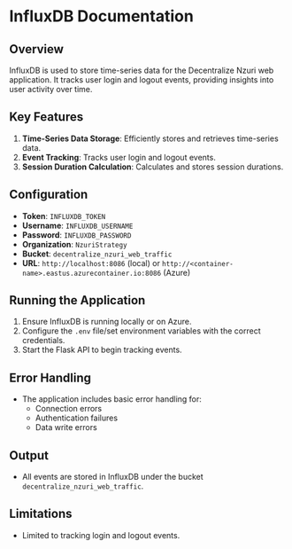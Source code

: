 # InfluxDB Documentation

## Overview
InfluxDB is used to store time-series data for the Decentralize Nzuri web application. It tracks user login and logout events, providing insights into user activity over time.

## Key Features
1. **Time-Series Data Storage**: Efficiently stores and retrieves time-series data.
2. **Event Tracking**: Tracks user login and logout events.
3. **Session Duration Calculation**: Calculates and stores session durations.

## Configuration
- **Token**: `INFLUXDB_TOKEN`
- **Username**: `INFLUXDB_USERNAME`
- **Password**: `INFLUXDB_PASSWORD`
- **Organization**: `NzuriStrategy`
- **Bucket**: `decentralize_nzuri_web_traffic`
- **URL**: `http://localhost:8086` (local) or `http://<container-name>.eastus.azurecontainer.io:8086` (Azure)

## Running the Application
1. Ensure InfluxDB is running locally or on Azure.
2. Configure the `.env` file/set environment variables with the correct credentials.
3. Start the Flask API to begin tracking events.

## Error Handling
- The application includes basic error handling for:
    - Connection errors
    - Authentication failures
    - Data write errors

## Output
- All events are stored in InfluxDB under the bucket `decentralize_nzuri_web_traffic`.

## Limitations
- Limited to tracking login and logout events.
